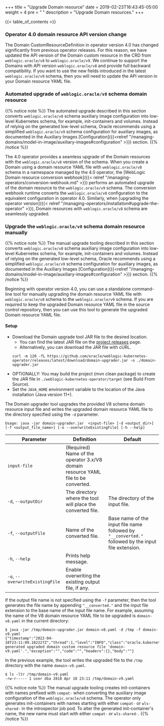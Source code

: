 +++
title = "Upgrade Domain resource"
date = 2019-02-23T16:43:45-05:00
weight = 4
pre = "<b> </b>"
description = "Upgrade Domain resources."
+++

{{< table_of_contents >}}

### Operator 4.0 domain resource API version change
The Domain CustomResourceDefinition in operator version 4.0 has changed significantly from previous operator releases. For this reason, we have updated the API version of the Domain custom resource in the CRD from `weblogic.oracle/v8` to `weblogic.oracle/v9`. We continue to support the Domains with API version `weblogic.oracle/v8` and provide full backward compatibility. If you want to use the new fields introduced in the latest `weblogic.oracle/v9` schema, then you will need to update the API version in your Domain resource YAML file.

### Automated upgrade of `weblogic.oracle/v8` schema domain resource

{{% notice note %}}
The automated upgrade described in this section converts `weblogic.oracle/v8` schema auxiliary image configuration into low-level Kubernetes schema, for example, init-containers and volumes.
Instead of relying on the generated low-level schema, Oracle recommends using a simplified `weblogic.oracle/v9` schema configuration for auxiliary images, as documented in the
Auxiliary Images [Configuration]({{<relref "/managing-domains/model-in-image/auxiliary-images#configuration" >}}) section.
{{% /notice %}}

The 4.0 operator provides a seamless upgrade of the Domain resources with the `weblogic.oracle/v8` version of the schema. When you create a Domain using a domain resource YAML file with `weblogic.oracle/v8` schema in a namespace managed by the 4.0 operator, the [WebLogic Domain resource conversion webhook]({{< relref "/managing-operators/conversion-webhook.md" >}}) performs an automated upgrade of the domain resource to the `weblogic.oracle/v9` schema. The conversion webhook runtime converts the `weblogic.oracle/v8` configuration to the equivalent configuration in operator 4.0. Similarly, when [upgrading the operator version]({{< relref "/managing-operators/installation#upgrade-the-operator" >}}), Domain resources with `weblogic.oracle/v8` schema are seamlessly upgraded.

### Upgrade the `weblogic.oracle/v8` schema domain resource manually

{{% notice note %}}
The manual upgrade tooling described in this section converts `weblogic.oracle/v8` schema auxiliary image configuration into low-level Kubernetes schema, for example, init-containers and volumes.
Instead of relying on the generated low-level schema, Oracle recommends using a simplified `weblogic.oracle/v9` schema configuration for auxiliary images, as documented in the
Auxiliary Images [Configuration]({{<relref "/managing-domains/model-in-image/auxiliary-images#configuration" >}}) section.
{{% /notice %}}

Beginning with operator version 4.0, you can use a standalone command-line tool for manually upgrading the domain resource YAML file with `weblogic.oracle/v8` schema to the `weblogic.oracle/v9` schema. If you are required to keep the upgraded Domain resource YAML file in the source control repository, then you can use this tool to generate the upgraded Domain resource YAML file.

#### Setup
- Download the Domain upgrade tool JAR file to the desired location.
  - You can find the latest JAR file on the [project releases](https://github.com/oracle/weblogic-kubernetes-operator/releases) page.
  - Alternatively, you can download the JAR file with cURL.
   ```
   curl -m 120 -fL https://github.com/oracle/weblogic-kubernetes-operator/releases/latest/download/domain-upgrader.jar -o ./domain-upgrader.jar
   ```
 - OPTIONALLY: You may build the project (mvn clean package) to create the JAR file in `./weblogic-kubernetes-operator/target` (see Build From Source).
 - Set the `JAVA_HOME` environment variable to the location of the Java installation (Java version 11+).

The Domain upgrader tool upgrades the provided V8 schema domain resource input file and writes the upgraded domain resource YAML file to the
directory specified using the `-d` parameter.

```
Usage: java -jar domain-upgrader.jar  <input-file> [-d <output_dir>] [-f <output_file_name>] [-o --overwriteExistingFile] [-h --help]
```

| Parameter | Definition | Default |
| --- | --- | --- |
| `input-file` | (Required) Name of the operator 3.x/V8 domain resource YAML file to be converted. | |
| `-d`, `--outputDir` | The directory where the tool will place the converted file. | The directory of the input file. |
| `-f`, `--outputFile` | Name of the converted file. | Base name of the input file name followed by `"__converted."` followed by the input file extension. |
| `-h`, `--help` | Prints help message. | |
| `-o`, `--overwriteExistingFile` | Enable overwriting the existing output file, if any. | |

If the output file name is not specified using the `-f` parameter, then the tool generates the file name by appending `"__converted."` and the input file extension to the
base name of the input file name. For example, assuming the name of the V8 domain resource YAML file to be upgraded is `domain-v8.yaml` in the current directory:

```
$ java -jar /tmp/domain-upgrader.jar domain-v8.yaml -d /tmp -f domain-v9.yaml
{"timestamp":"2022-04-18T23:11:09.182227Z","thread":1,"level":"INFO","class":"oracle.kubernetes.operator.DomainUpgrader","method":"main","timeInMillis":1650323469182,"message":"Successfully generated upgraded domain custom resource file 'domain-v9.yaml'.","exception":"","code":"","headers":{},"body":""}
```

In the previous example, the tool writes the upgraded file to the `/tmp` directory with the name `domain-v9.yaml`.
```
$ ls -ltr /tmp/domain-v9.yaml
-rw-r----- 1 user dba 2818 Apr 18 23:11 /tmp/domain-v9.yaml
```

{{% notice note %}}
The manual upgrade tooling creates init-containers with names prefixed with `compat-` when converting the auxiliary image configuration of the `weblogic.oracle/v8` schema. The operator only generates init-containers with names starting with either `compat-` or `wls-shared-` in the introspector job pod. To alter the generated init-container's name, the new name must start with either `compat-` or `wls-shared-`.
{{% /notice %}}
